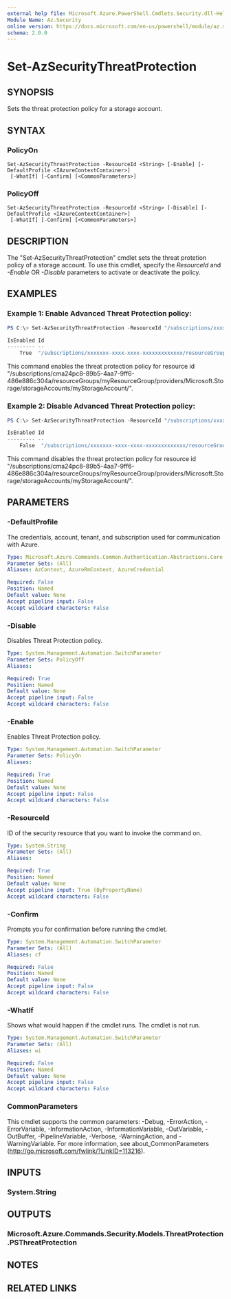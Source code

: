 ```yaml
---
external help file: Microsoft.Azure.PowerShell.Cmdlets.Security.dll-Help.xml
Module Name: Az.Security
online version: https://docs.microsoft.com/en-us/powershell/module/az.security/set-azsecuritythreatprotection
schema: 2.0.0
---
```


# Set-AzSecurityThreatProtection

## SYNOPSIS
Sets the threat protection policy for a storage account.

## SYNTAX

### PolicyOn
```
Set-AzSecurityThreatProtection -ResourceId <String> [-Enable] [-DefaultProfile <IAzureContextContainer>]
 [-WhatIf] [-Confirm] [<CommonParameters>]
```

### PolicyOff
```
Set-AzSecurityThreatProtection -ResourceId <String> [-Disable] [-DefaultProfile <IAzureContextContainer>]
 [-WhatIf] [-Confirm] [<CommonParameters>]
```

## DESCRIPTION
The "Set-AzSecurityThreatProtection" cmdlet sets the threat protetion policy of a storage account.
To use this cmdlet, specify the *ResourceId* and *-Enable* OR *-Disable* parameters to activate or deactivate the policy.


## EXAMPLES

### Example 1:  Enable Advanced Threat Protection policy:
```powershell
PS C:\> Set-AzSecurityThreatProtection -ResourceId "/subscriptions/xxxxxxx-xxxx-xxxx-xxxxxxxxxxxxx/resourceGroups/myResourceGroup/providers/Microsoft.Storage/storageAccounts/myStorageAccount/" -Enable

IsEnabled Id
--------- --
    True  "/subscriptions/xxxxxxx-xxxx-xxxx-xxxxxxxxxxxxx/resourceGroups/myResourceGroup/providers/Microsoft.Storage/storageAccounts/myStorageAccount/"
```
This command enables the threat protection policy for resource id "/subscriptions/cma24pc8-89b5-4aa7-9ff6-486e886c304a/resourceGroups/myResourceGroup/providers/Microsoft.Storage/storageAccounts/myStorageAccount/".
### Example 2:  Disable Advanced Threat Protection policy:
```powershell
PS C:\> Set-AzSecurityThreatProtection -ResourceId "/subscriptions/xxxxxxx-xxxx-xxxx-xxxxxxxxxxxxx/resourceGroups/myResourceGroup/providers/Microsoft.Storage/storageAccounts/myStorageAccount/" -Disable

IsEnabled Id
--------- --
    False  "/subscriptions/xxxxxxx-xxxx-xxxx-xxxxxxxxxxxxx/resourceGroups/myResourceGroup/providers/Microsoft.Storage/storageAccounts/myStorageAccount/"
```
This command disables the threat protection policy for resource id "/subscriptions/cma24pc8-89b5-4aa7-9ff6-486e886c304a/resourceGroups/myResourceGroup/providers/Microsoft.Storage/storageAccounts/myStorageAccount/".
## PARAMETERS

### -DefaultProfile
The credentials, account, tenant, and subscription used for communication with Azure.

```yaml
Type: Microsoft.Azure.Commands.Common.Authentication.Abstractions.Core.IAzureContextContainer
Parameter Sets: (All)
Aliases: AzContext, AzureRmContext, AzureCredential

Required: False
Position: Named
Default value: None
Accept pipeline input: False
Accept wildcard characters: False
```

### -Disable
Disables Threat Protection policy.

```yaml
Type: System.Management.Automation.SwitchParameter
Parameter Sets: PolicyOff
Aliases:

Required: True
Position: Named
Default value: None
Accept pipeline input: False
Accept wildcard characters: False
```

### -Enable
Enables Threat Protection policy.

```yaml
Type: System.Management.Automation.SwitchParameter
Parameter Sets: PolicyOn
Aliases:

Required: True
Position: Named
Default value: None
Accept pipeline input: False
Accept wildcard characters: False
```

### -ResourceId
ID of the security resource that you want to invoke the command on.

```yaml
Type: System.String
Parameter Sets: (All)
Aliases:

Required: True
Position: Named
Default value: None
Accept pipeline input: True (ByPropertyName)
Accept wildcard characters: False
```

### -Confirm
Prompts you for confirmation before running the cmdlet.

```yaml
Type: System.Management.Automation.SwitchParameter
Parameter Sets: (All)
Aliases: cf

Required: False
Position: Named
Default value: None
Accept pipeline input: False
Accept wildcard characters: False
```

### -WhatIf
Shows what would happen if the cmdlet runs.
The cmdlet is not run.

```yaml
Type: System.Management.Automation.SwitchParameter
Parameter Sets: (All)
Aliases: wi

Required: False
Position: Named
Default value: None
Accept pipeline input: False
Accept wildcard characters: False
```

### CommonParameters
This cmdlet supports the common parameters: -Debug, -ErrorAction, -ErrorVariable, -InformationAction, -InformationVariable, -OutVariable, -OutBuffer, -PipelineVariable, -Verbose, -WarningAction, and -WarningVariable. For more information, see about_CommonParameters (http://go.microsoft.com/fwlink/?LinkID=113216).

## INPUTS

### System.String

## OUTPUTS

### Microsoft.Azure.Commands.Security.Models.ThreatProtection.PSThreatProtection

## NOTES

## RELATED LINKS
